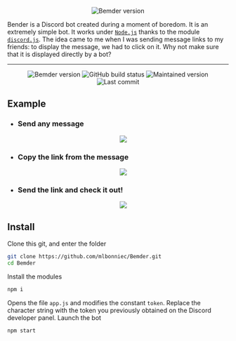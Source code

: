 <p align="center">
    <img src="https://i.ibb.co/jkGn40T/Bemder-Activity.png" alt="Bemder version">
</p>

Bender is a Discord bot created during a moment of boredom. It is an extremely simple bot. It works under [`Node.js`](https://nodejs.org/) thanks to the module [`discord.js`](https://discord.js.org/). The idea came to me when I was sending message links to my friends: to display the message, we had to click on it. Why not make sure that it is displayed directly by a bot?

---
<p align="center">
    <img src="https://img.shields.io/static/v1?label=version&message=1%2e0%2e0&color=orange" alt="Bemder version">
    <img src="https://img.shields.io/badge/build-passing-success" alt="GitHub build status">
    <img src="https://img.shields.io/maintenance/yes/2019" alt="Maintained version">
    <img src="https://img.shields.io/github/last-commit/mlbonniec/Bemder" alt="Last commit">
</p>

## Example
  - ### Send any message
    <p align="center">
      <img src="https://image.noelshack.com/fichiers/2019/44/2/1572365597-bemder-bot.png">
    </p>
  - ### Copy the link from the message
    <p align="center">
      <img src="https://i.ibb.co/94dR37q/Bemder-Copy.png">
    </p>
  - ### Send the link and check it out!
    <p align="center">
      <img src="https://image.noelshack.com/fichiers/2019/44/2/1572365651-bender-quote.png">
    </p>

## Install
Clone this git, and enter the folder
```bash
git clone https://github.com/mlbonniec/Bemder.git
cd Bemder
```
Install the modules
```bash
npm i
```
Opens the file `app.js` and modifies the constant `token`. Replace the character string with the token you previously obtained on the Discord developer panel.
Launch the bot
```bash
npm start
```
